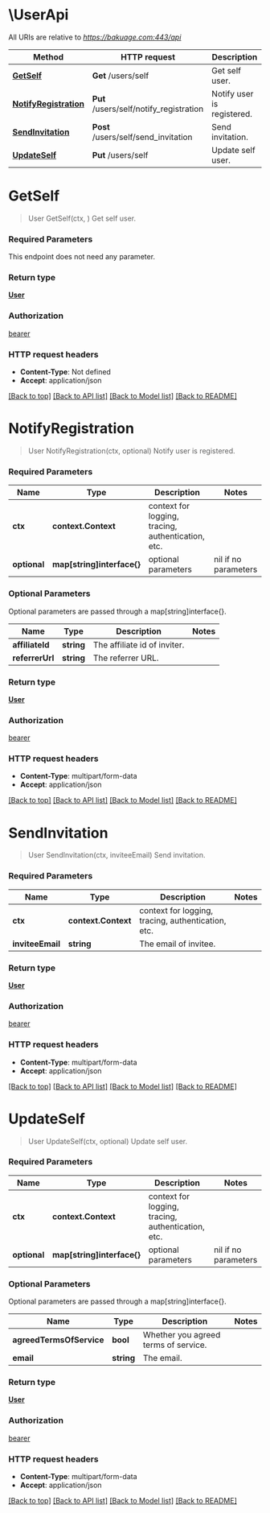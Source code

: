 # \UserApi

All URIs are relative to *https://bakuage.com:443/api*

Method | HTTP request | Description
------------- | ------------- | -------------
[**GetSelf**](UserApi.md#GetSelf) | **Get** /users/self | Get self user.
[**NotifyRegistration**](UserApi.md#NotifyRegistration) | **Put** /users/self/notify_registration | Notify user is registered.
[**SendInvitation**](UserApi.md#SendInvitation) | **Post** /users/self/send_invitation | Send invitation.
[**UpdateSelf**](UserApi.md#UpdateSelf) | **Put** /users/self | Update self user.


# **GetSelf**
> User GetSelf(ctx, )
Get self user.

### Required Parameters
This endpoint does not need any parameter.

### Return type

[**User**](User.md)

### Authorization

[bearer](../README.md#bearer)

### HTTP request headers

 - **Content-Type**: Not defined
 - **Accept**: application/json

[[Back to top]](#) [[Back to API list]](../README.md#documentation-for-api-endpoints) [[Back to Model list]](../README.md#documentation-for-models) [[Back to README]](../README.md)

# **NotifyRegistration**
> User NotifyRegistration(ctx, optional)
Notify user is registered.

### Required Parameters

Name | Type | Description  | Notes
------------- | ------------- | ------------- | -------------
 **ctx** | **context.Context** | context for logging, tracing, authentication, etc.
 **optional** | **map[string]interface{}** | optional parameters | nil if no parameters

### Optional Parameters
Optional parameters are passed through a map[string]interface{}.

Name | Type | Description  | Notes
------------- | ------------- | ------------- | -------------
 **affiliateId** | **string**| The affiliate id of inviter. | 
 **referrerUrl** | **string**| The referrer URL. | 

### Return type

[**User**](User.md)

### Authorization

[bearer](../README.md#bearer)

### HTTP request headers

 - **Content-Type**: multipart/form-data
 - **Accept**: application/json

[[Back to top]](#) [[Back to API list]](../README.md#documentation-for-api-endpoints) [[Back to Model list]](../README.md#documentation-for-models) [[Back to README]](../README.md)

# **SendInvitation**
> User SendInvitation(ctx, inviteeEmail)
Send invitation.

### Required Parameters

Name | Type | Description  | Notes
------------- | ------------- | ------------- | -------------
 **ctx** | **context.Context** | context for logging, tracing, authentication, etc.
  **inviteeEmail** | **string**| The email of invitee. | 

### Return type

[**User**](User.md)

### Authorization

[bearer](../README.md#bearer)

### HTTP request headers

 - **Content-Type**: multipart/form-data
 - **Accept**: application/json

[[Back to top]](#) [[Back to API list]](../README.md#documentation-for-api-endpoints) [[Back to Model list]](../README.md#documentation-for-models) [[Back to README]](../README.md)

# **UpdateSelf**
> User UpdateSelf(ctx, optional)
Update self user.

### Required Parameters

Name | Type | Description  | Notes
------------- | ------------- | ------------- | -------------
 **ctx** | **context.Context** | context for logging, tracing, authentication, etc.
 **optional** | **map[string]interface{}** | optional parameters | nil if no parameters

### Optional Parameters
Optional parameters are passed through a map[string]interface{}.

Name | Type | Description  | Notes
------------- | ------------- | ------------- | -------------
 **agreedTermsOfService** | **bool**| Whether you agreed terms of service. | 
 **email** | **string**| The email. | 

### Return type

[**User**](User.md)

### Authorization

[bearer](../README.md#bearer)

### HTTP request headers

 - **Content-Type**: multipart/form-data
 - **Accept**: application/json

[[Back to top]](#) [[Back to API list]](../README.md#documentation-for-api-endpoints) [[Back to Model list]](../README.md#documentation-for-models) [[Back to README]](../README.md)

